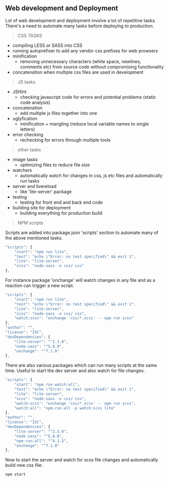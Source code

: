 ## Web development and Deployment

Lot of web development and deployment involve a lot of repetitive tasks. There's a need to automate many tasks before deploying to production.

> CSS TASKS

- compiling LESS or SASS into CSS
- running autoprefixer to add any vendor css prefixes for web prowsers
- minification
	- removing unnecessary characters (white space, newlines, comments etc) from source code without compromising functionality
- concatenation when multiple css files are used in development

> JS tasks

- JSHint
	- checking javascript code for errors and potential problems (static code analysis)
- concatenation
	- add multiple js files together into one
- uglyfication
	- minification + mangling (reduce local variable names to single letters)
- error checking
	- rechecking for errors through multiple tools

> other tasks

- image tasks
	- optimizing files to reduce file size
- watchers
	- automatically watch for changes in css, js etc files and automatically run tasks
- server and livereload
	- like 'lite-server' package
- testing
	- testing for front end and back end code
- building site for deployment
	- building everything for production build

> NPM scripts

Scripts are added into package.json 'scripts' section to automate many of the above mentioned tasks.

```js
"scripts": {
	"start": "npm run lite",
	"test": "echo \"Error: no test specified\" && exit 1",
	"lite": "lite-server",
	"scss": "node-sass -o css/ css"
},
```

For instance package 'onchange' will watch changes in any file and as a reaction can trigger a new script.

```js
"scripts": {
	"start": "npm run lite",
	"test": "echo \"Error: no test specified\" && exit 1",
	"lite": "lite-server",
	"scss": "node-sass -o css/ css",
	"watch:scss": "onchange 'css/*.scss' -- npm run scss"
},
"author": "",
"license": "ISC",
"devDependencies": {
	"lite-server": "^2.3.0",
	"node-sass": "^5.0.0",
	"onchange": "^7.1.0"
},
```

There are also various packages which can run many scripts at the same time. Useful to start the dev server and also watch for file changes.

```js
"scripts": {
	"start": "npm run watch:all",
	"test": "echo \"Error: no test specified\" && exit 1",
	"lite": "lite-server",
	"scss": "node-sass -o css/ css",
	"watch:scss": "onchange 'css/*.scss' -- npm run scss",
	"watch:all": "npm-run-all -p watch:scss lite"
},
"author": "",
"license": "ISC",
"devDependencies": {
	"lite-server": "^2.3.0",
	"node-sass": "^5.0.0",
	"npm-run-all": "^4.1.5",
	"onchange": "^7.1.0"
},
```

Now to start the server and watch for scss file changes and automatically build new css file:

```sh
npm start
```

